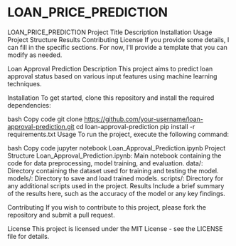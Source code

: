 # LOAN_PRICE_PREDICTION
LOAN_PRICE_PREDICTION
Project Title
Description
Installation
Usage
Project Structure
Results
Contributing
License
If you provide some details, I can fill in the specific sections. For now, I'll provide a template that you can modify as needed.

Loan Approval Prediction
Description
This project aims to predict loan approval status based on various input features using machine learning techniques.

Installation
To get started, clone this repository and install the required dependencies:

bash
Copy code
git clone https://github.com/your-username/loan-approval-prediction.git
cd loan-approval-prediction
pip install -r requirements.txt
Usage
To run the project, execute the following command:

bash
Copy code
jupyter notebook Loan_Approval_Prediction.ipynb
Project Structure
Loan_Approval_Prediction.ipynb: Main notebook containing the code for data preprocessing, model training, and evaluation.
data/: Directory containing the dataset used for training and testing the model.
models/: Directory to save and load trained models.
scripts/: Directory for any additional scripts used in the project.
Results
Include a brief summary of the results here, such as the accuracy of the model or any key findings.

Contributing
If you wish to contribute to this project, please fork the repository and submit a pull request.

License
This project is licensed under the MIT License - see the LICENSE file for details.

